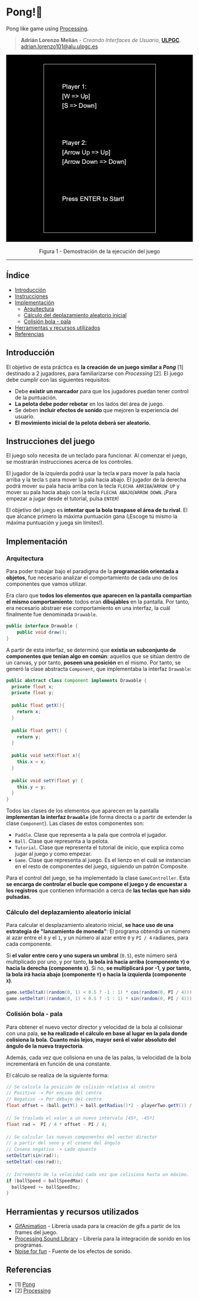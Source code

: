 # Pong!🏓
Pong like game using [Processing](https://processing.org).

> **Adrián Lorenzo Melián** - *Creando Interfaces de Usuario*, [**ULPGC**](https://www.ulpgc.es).
> adrian.lorenzo101@alu.ulpgc.es

<div align="center">
 <img src=images/demo.gif alt="Game demo"></img>
 <p>Figura 1 - Demostración de la ejecución del juego</p>
</div>

***

## Índice
* [Introducción](#introduction)
* [Instrucciones](#instructions) 
* [Implementación](#implementation)
    * [Arquitectura](#architecture)
    * [Cálculo del deplazamiento aleatorio inicial](#random-initial-position)
    * [Colisión bola - pala](#ball-paddle-collision)
* [Herramientas y recursos utilizados](#tools-and-resources)
* [Referencias](#references)

## Introducción <a id="introduction"></a>
El objetivo de esta práctica es **la creación de un juego similar a *Pong*** [1] destinado a 2 jugadores, para familiarizarse con *Processing* [2]. El juego debe cumplir con las siguientes requisitos:

- Debe **existir un marcador** para que los jugadores puedan tener control de la puntuación.
- **La pelota debe poder rebotar** en los lados del área de juego.
- Se deben **incluir efectos de sonido** que mejoren la experiencia del usuario. 
- **El movimiento inicial de la pelota deberá ser aleatorio.**

## Instrucciones del juego <a id="instructions"></a>

El juego solo necesita de un teclado para funcionar. Al comenzar el juego, se mostrarán instrucciones acerca de los controles. 

El jugador de la izquierda podrá usar la tecla `W` para mover la pala hacia arriba y la tecla `S` para mover la pala hacia abajo. El jugador de la derecha podrá mover su pala hacia arriba con la tecla `FLECHA ARRIBA`/`ARROW UP` y mover su pala hacia abajo con la tecla `FLECHA ABAJO`/`ARROW DOWN`. ¡Para empezar a jugar desde el tutorial, pulsa `ENTER`!

El objetivo del juego es **intentar que la bola traspase el área de tu rival**. El que alcance primero la máxima puntuación gana (¡Escoge tú mismo la máxima puntuación y juega sin límites!).

## Implementación <a id="implementation"></a>

### Arquitectura <a id="architecture"></a>

Para poder trabajar bajo el paradigma de la **programación orientada a objetos**, fue necesario analizar el comportamiento de cada uno de los componentes que vamos utilizar. 

Era claro que **todos los elementos que aparecen en la pantalla compartían el mismo comportamiento**: todos eran **dibujables** en la pantalla. Por tanto, era necesario abstraer ese comportamiento en una interfaz, la cuál finalmente fue denominada `Drawable`.

```java
public interface Drawable {
    public void draw();
}
```

A partir de esta interfaz, se determinó que **existía un subconjunto de componentes que tenían algo en común**: aquellos que se sitúan dentro de un canvas, y por tanto, **poseen una posición** en el mismo. Por tanto, se generó la clase abstracta `Component`, que implementaba la interfaz `Drawable`:

```java
public abstract class Component implements Drawable {
  private float x;
  private float y;

  public float getX(){
  	return x;
  }

  public float getY() {
  	return y;
  }

  public void setX(float x){
  	this.x = x;
  }

  public void setY(float y) {
  	this.y = y;
  }
}
```

Todos las clases de los elementos que aparecen en la pantalla **implementan la interfaz `Drawable`** (de forma directa o a partir de extender la clase `Component`). Las clases de estos componentes son:

- `Paddle`. Clase que representa a la pala que controla el jugador.
- `Ball`. Clase que representa a la pelota.
- `Tutorial`. Clase que representa el tutorial de inicio, que explica como jugar al juego y como empezar.
- `Game`. Clase que representa al juego. Es el lienzo en el cuál se instancian en el resto de componentes del juego, siguiendo un patrón Composite.

Para el control del juego, se ha implementado la clase `GameController`. Esta **se encarga de controlar el bucle que compone el juego y de encuestar a los registros** que contienen información a cerca de **las teclas que han sido pulsadas.**

### Cálculo del deplazamiento aleatorio inicial <a id="random-initial-position"></a>

Para calcular el desplazamiento aleatorio inicial, **se hace uso de una estrategia de "lanzamiento de moneda"**: El programa obtendrá un número al azar entre el `0` y el `1`, y un número al azar entre `0` y `PI / 4` radianes, para cada componente.

Si **el valor entre cero y uno supera un umbral** (`0.5`), este número será multiplicado por uno, y por tanto, **la bola irá hacia arriba (componente `Y`) o hacia la derecha (componente `X`)**. Si no, **se multiplicará por -1, y por tanto, la bola irá hacia abajo (componente `Y`) o hacia la izquierda (componente `X`)**.

```java
game.setDeltaX((random(0, 1) < 0.5 ? -1 : 1) * cos(random(0, PI / 4)));
game.setDeltaY((random(0, 1) < 0.5 ? -1 : 1) * sin(random(0, PI / 4)));
```

### Colisión bola - pala <a id="ball-paddle-collision"></a>

Para obtener el nuevo vector director y velocidad de la bola al colisionar con una pala, **se ha realizado el cálculo en base al lugar en la pala donde colisiona la bola. Cuanto más lejos, mayor será el valor absoluto del ángulo de la nueva trayectoria**. 

Además, cada vez que colisiona en una de las palas, la velocidad de la bola incrementará en función de una constante.

El cálculo se realiza de la siguiente forma:

```java
// Se calcula la posición de colisión relativa al centro
// Positivo -> Por encima del centro
// Negativo -> Por debajo del centro
float offset = (ball.getY() + ball.getRadius()*2 - playerTwo.getY()) / playerTwo.getHeight();

// Se traslada el valor a un nuevo intervalo [45º, -45º]
float rad =  PI / 4 * offset - PI / 4;

// Se calcular las nuevas componentes del vector director
// a partir del seno y el coseno del ángulo
// Coseno negativo -> Lado opuesto
setDeltaY(sin(rad));
setDeltaX(-cos(rad));

// Incremento de la velocidad cada vez que colisiona hasta un máximo.
if (ballSpeed < ballSpeedMax) {
  ballSpeed += ballSpeedInc;
}
```

## Herramientas y recursos utilizados <a id="tools-and-resources"></a>
- [GifAnimation](https://github.com/extrapixel/gif-animation) - Librería usada para la creación de gifs a partir de los frames del juego.
- [Processing Sound Library](https://processing.org/reference/libraries/sound/index.html) - Librería para la integración de sonido en los programas.
- [Noise for fun](https://www.noiseforfun.com/) - Fuente de los efectos de sonido.

## Referencias <a id="references"></a>
- [1] [Pong](https://es.wikipedia.org/wiki/Pong)
- [2] [Processing](https://processing.org)



